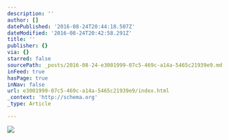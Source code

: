 ```yaml
---
description: ''
author: []
datePublished: '2016-08-24T20:44:18.507Z'
dateModified: '2016-08-24T20:42:58.291Z'
title: ''
publisher: {}
via: {}
starred: false
sourcePath: _posts/2016-08-24-e3001999-07c5-469c-a14a-5465c21939e9.md
inFeed: true
hasPage: true
inNav: false
url: e3001999-07c5-469c-a14a-5465c21939e9/index.html
_context: 'http://schema.org'
_type: Article

---
```

![](https://the-grid-user-content.s3-us-west-2.amazonaws.com/40566321-b051-4d5c-9fe1-406589ab70a7.jpg)